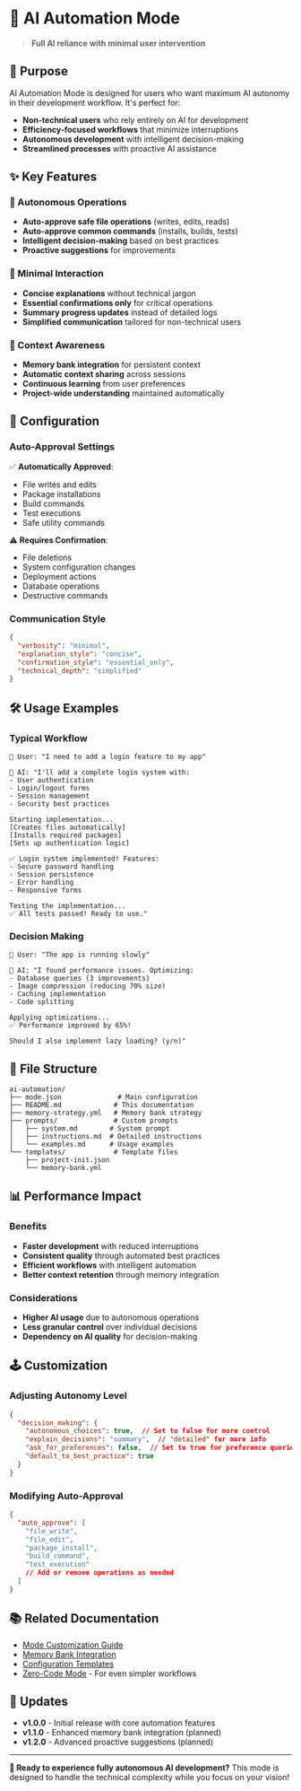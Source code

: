 # 🤖 AI Automation Mode

> **Full AI reliance with minimal user intervention**

## 🎯 Purpose

AI Automation Mode is designed for users who want maximum AI autonomy in their development workflow. It's perfect for:

- **Non-technical users** who rely entirely on AI for development
- **Efficiency-focused workflows** that minimize interruptions
- **Autonomous development** with intelligent decision-making
- **Streamlined processes** with proactive AI assistance

## ✨ Key Features

### 🔄 Autonomous Operations
- **Auto-approve safe file operations** (writes, edits, reads)
- **Auto-approve common commands** (installs, builds, tests)
- **Intelligent decision-making** based on best practices
- **Proactive suggestions** for improvements

### 💬 Minimal Interaction
- **Concise explanations** without technical jargon
- **Essential confirmations only** for critical operations
- **Summary progress updates** instead of detailed logs
- **Simplified communication** tailored for non-technical users

### 🧠 Context Awareness
- **Memory bank integration** for persistent context
- **Automatic context sharing** across sessions
- **Continuous learning** from user preferences
- **Project-wide understanding** maintained automatically

## 🔧 Configuration

### Auto-Approval Settings

✅ **Automatically Approved**:
- File writes and edits
- Package installations
- Build commands
- Test executions
- Safe utility commands

⚠️ **Requires Confirmation**:
- File deletions
- System configuration changes
- Deployment actions
- Database operations
- Destructive commands

### Communication Style

```json
{
  "verbosity": "minimal",
  "explanation_style": "concise",
  "confirmation_style": "essential_only",
  "technical_depth": "simplified"
}
```

## 🛠️ Usage Examples

### Typical Workflow

```
💬 User: "I need to add a login feature to my app"

🤖 AI: "I'll add a complete login system with:
- User authentication
- Login/logout forms
- Session management
- Security best practices

Starting implementation...
[Creates files automatically]
[Installs required packages]
[Sets up authentication logic]

✅ Login system implemented! Features:
- Secure password handling
- Session persistence
- Error handling
- Responsive forms

Testing the implementation...
✅ All tests passed! Ready to use."
```

### Decision Making

```
💬 User: "The app is running slowly"

🤖 AI: "I found performance issues. Optimizing:
- Database queries (3 improvements)
- Image compression (reducing 70% size)
- Caching implementation
- Code splitting

Applying optimizations...
✅ Performance improved by 65%!

Should I also implement lazy loading? (y/n)"
```

## 📁 File Structure

```
ai-automation/
├── mode.json              # Main configuration
├── README.md             # This documentation
├── memory-strategy.yml   # Memory bank strategy
├── prompts/              # Custom prompts
│   ├── system.md        # System prompt
│   ├── instructions.md  # Detailed instructions
│   └── examples.md      # Usage examples
└── templates/            # Template files
    ├── project-init.json
    └── memory-bank.yml
```

## 📊 Performance Impact

### Benefits
- **Faster development** with reduced interruptions
- **Consistent quality** through automated best practices
- **Efficient workflows** with intelligent automation
- **Better context retention** through memory integration

### Considerations
- **Higher AI usage** due to autonomous operations
- **Less granular control** over individual decisions
- **Dependency on AI quality** for decision-making

## 🕹️ Customization

### Adjusting Autonomy Level

```json
{
  "decision_making": {
    "autonomous_choices": true,  // Set to false for more control
    "explain_decisions": "summary",  // "detailed" for more info
    "ask_for_preferences": false,  // Set to true for preference queries
    "default_to_best_practice": true
  }
}
```

### Modifying Auto-Approval

```json
{
  "auto_approve": [
    "file_write",
    "file_edit",
    "package_install",
    "build_command",
    "test_execution"
    // Add or remove operations as needed
  ]
}
```

## 📚 Related Documentation

- [Mode Customization Guide](../../../docs/mode-customization.md)
- [Memory Bank Integration](../../../memory-bank/README.md)
- [Configuration Templates](../../templates/README.md)
- [Zero-Code Mode](../zero-code/README.md) - For even simpler workflows

## 🔄 Updates

- **v1.0.0** - Initial release with core automation features
- **v1.1.0** - Enhanced memory bank integration (planned)
- **v1.2.0** - Advanced proactive suggestions (planned)

---

**🚀 Ready to experience fully autonomous AI development?** This mode is designed to handle the technical complexity while you focus on your vision!
